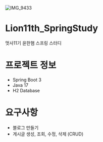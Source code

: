 ![IMG_9433](https://user-images.githubusercontent.com/81146131/236909622-58d0b4be-9541-4040-afd5-4c26142c72fd.jpg)


# Lion11th_SpringStudy
멋사11기 윤한햄 스프링 스터디

# 프로젝트 정보
- Spring Boot 3
- Java 17
- H2 Database

# 요구사항
- 블로그 만들기
- 게시글 생성, 조회, 수정, 삭제 (CRUD)
